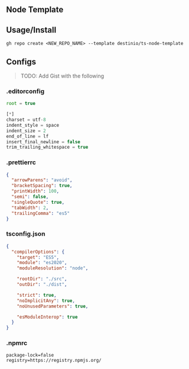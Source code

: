 ## Node Template

## Usage/Install

`gh repo create <NEW_REPO_NAME> --template destinio/ts-node-template`

## Configs

> TODO: Add Gist with the following

### .editorconfig

```js
root = true

[*]
charset = utf-8
indent_style = space
indent_size = 2
end_of_line = lf
insert_final_newline = false
trim_trailing_whitespace = true
```

### .prettierrc

```json
{
  "arrowParens": "avoid",
  "bracketSpacing": true,
  "printWidth": 100,
  "semi": false,
  "singleQuote": true,
  "tabWidth": 2,
  "trailingComma": "es5"
}
```

### tsconfig.json

```json
{
  "compilerOptions": {
    "target": "ES5",
    "module": "es2020",
    "moduleResolution": "node",

    "rootDir": "./src",
    "outDir": "./dist",

    "strict": true,
    "noImplicitAny": true,
    "noUnusedParameters": true,

    "esModuleInterop": true
  }
}
```

### .npmrc

```
package-lock=false
registry=https://registry.npmjs.org/
```

